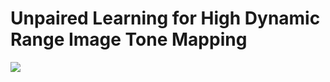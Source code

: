 # Unpaired Learning for High Dynamic Range Image Tone Mapping
![](https://github.com/yael-vinker/unpaired_hdr_tmo/results/teaser.jpg?raw=true)
